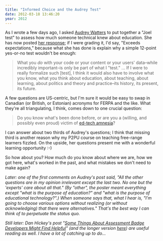 ```yaml
---
title: "Informed Choice and the Audrey Test"
date: 2012-03-18 13:46:20
year: 2012
---
```

<p>As I wrote a few days ago, I asked <a href="http://hackeducation.com/">Audrey Watters</a> to put together a "Joel test" to assess how much someone technical knew about education. She has now posted <a href="http://www.hackeducation.com/2012/03/17/what-every-techie-should-know-about-education/">her response</a>; if I were grading it, I'd say, "Exceeds expectations," because what she has done is explain why a simple 12-point yes-or-no test wouldn't be enough:</p>

<blockquote>What you <em>do</em> with your code or your content or your users' data–while incredibly important–is only be part of what I "test." ... If I were to really formalize such [test], I think it would also have to involve what you know, what you think about education, about teaching, about learning, about politics and theory and practice–its history, its present, its future.</blockquote>

<p>A few questions are US-centric, but I'm sure it would be easy to swap in Canadian (or British, or Estonian) acronyms for FERPA and the like. What they're all triangulating, I think, comes down to one crucial question:</p>

<blockquote>Do you know what's been done before, or are you a (willing, and possibly even proud) victim of <a href="http://www.hackeducation.com/2012/02/08/ed-tech-amnesia/">ed-tech amnesia</a>?</blockquote>

<p>I can answer about two thirds of Audrey's questions; I think that missing third is another reason why my P2PU course on teaching free-range learners fizzled. On the upside, her questions present me with a wonderful learning opportunity :-)</p>

<p>So how about you? How much do you know about where we are, how we got here, what's worked in the past, and what mistakes we don't need to make again?</p>

<p><em>Later: one of the first comments on Audrey's post said, "All the other questions are in my opinion irrelevant except the last two. No one but the 'experts' care about all that." (By "other", the poster meant everything except "what is the purpose of education?" and "what is the purpose of educational technology?".) When someone says that, what I hear is, "I'm going to choose various options without realizing (or without acknowledging) that there were alternatives." That's the best way I can think of to perpetuate the status quo.</em></p>

<p><em>Still later: Dan Hickey's post "<a href="http://hastac.org/blogs/dthickey/2012/03/18/some-things-about-assessment-badge-developers-might-find-helpful">Some Things About Assessment Badge Developers Might Find Helpful</a>" (and the longer version <a href="http://remediatingassessment.blogspot.ca/2012/03/flipping-classrooms-or-transforming.html">here</a>) are useful reading as well. I have a lot of catching up to do...</em></p>
